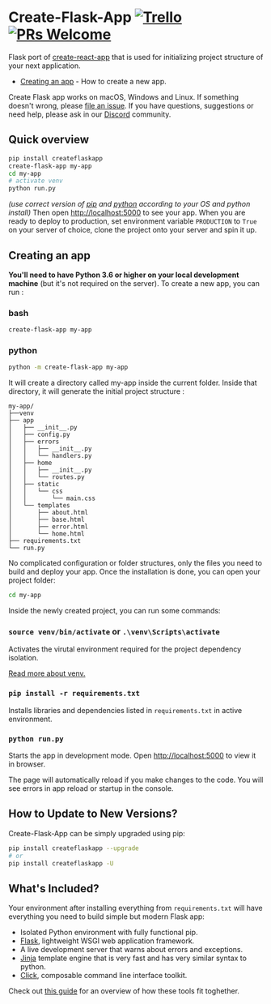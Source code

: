 # Create-Flask-App [![Trello](https://img.shields.io/badge/Trello-Contact%20Us-blue)](https://trello.com/b/Ve14hIA0/create-flask-app) [![PRs Welcome](https://img.shields.io/badge/PRs-welcome-green.svg)](https://github.com/isakal/create-flask-app/pull/new/master)

Flask port of [create-react-app](https://facebook.github.io/create-react-app/) that is used for initializing project structure of your next application.

- [Creating an app](#creating-an-app) - How to create a new app.

Create Flask app works on macOS, Windows and Linux.
If something doesn't wrong, please [file an issue](https://github.com/isakal/create-flask-app/issues/new).
If you have questions, suggestions or need help, please ask in our [Discord](https://discord.gg/qEnuyK) community.


## Quick overview 

```sh
pip install createflaskapp
create-flask-app my-app
cd my-app
# activate venv
python run.py
```
*(use correct version of [pip](https://pip.pypa.io/en/stable/) and [python](https://python.org/) according to your OS and python install)*
Then open [http://localhost:5000](http://localhost:5000) to see your app.
When you are ready to deploy to production, set environment variable `PRODUCTION` to  `True` on your server of choice, clone the project onto your server and spin it up.


[//]: <> (Put a gif here.)


## Creating an app

**You'll need to have Python 3.6 or higher on your local development machine** (but it's not required on the server).
To create a new app, you can run :

### bash
```sh
create-flask-app my-app 
```

### python
```sh
python -m create-flask-app my-app
```
It will create a directory called my-app inside the current folder.
Inside that directory, it will generate the initial project structure :
```
my-app/
├──venv
├── app
│   ├── __init__.py     
│   ├── config.py       
│   ├── errors
│   │   ├── __init__.py 
│   │   └── handlers.py 
│   ├── home
│   │   ├── __init__.py 
│   │   └── routes.py   
│   ├── static
│   │   └── css
│   │       └── main.css
│   └── templates     
│       ├── about.html
│       ├── base.html 
│       ├── error.html
│       └── home.html 
├── requirements.txt  
└── run.py
```

No complicated configuration or folder structures, only the files you need to build and deploy your app.
Once the installation is done, you can open your project folder:
```sh
cd my-app
```
Inside the newly created project, you can run some commands:

### `source venv/bin/activate` or `.\venv\Scripts\activate`
Activates the virutal environment required for the project dependency isolation.

[Read more about venv.](https://https://docs.python.org/3/library/venv.html)  

### `pip install -r requirements.txt`
Installs libraries and dependencies listed in `requirements.txt` in active environment.

### `python run.py`
Starts the app in development mode. 
Open [http://localhost:5000](http://localhost:5000) to view it in browser.

The page will automatically reload if you make changes to the code. 
You will see errors in app reload or startup in the console.


## How to Update to New Versions?

Create-Flask-App can be simply upgraded using pip:

```sh
pip install createflaskapp --upgrade
# or
pip install createflaskapp -U
```

## What's Included?

Your environment after installing everything from `requirements.txt` will have everything you need to build simple but modern Flask app:
- Isolated Python environment with fully functional pip.
- [Flask](https://www.palletsprojects.com/p/flask/), lightweight WSGI web application framework.
- A live development server that warns about errors and exceptions.
- [Jinja](https://jinja.palletsprojects.com/en/2.10.x/) template engine that is very fast and has very similar syntax to python.
- [Click](https://click.palletsprojects.com/en/7.x/), composable command line interface toolkit.

Check out [this guide](https://blog.miguelgrinberg.com/post/the-flask-mega-tutorial-part-i-hello-world) for an overview of how these tools fit toghether.
